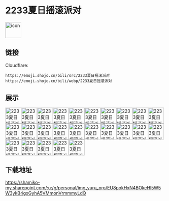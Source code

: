# 2233夏日摇滚派对
<img src="https://emoji.shojo.cn/bili/src/2233夏日摇滚派对/icon.png" width="50" height="50" alt="icon">

## 链接
Cloudflare:
```
https://emoji.shojo.cn/bili/src/2233夏日摇滚派对
https://emoji.shojo.cn/bili/webp/2233夏日摇滚派对
```
## 展示
<img src="https://emoji.shojo.cn/bili/src/2233夏日摇滚派对/2233夏日摇滚派对-让我看看.png" width="50" height="50" alt="2233夏日摇滚派对-让我看看"><img src="https://emoji.shojo.cn/bili/src/2233夏日摇滚派对/2233夏日摇滚派对-来辣.png" width="50" height="50" alt="2233夏日摇滚派对-来辣"><img src="https://emoji.shojo.cn/bili/src/2233夏日摇滚派对/2233夏日摇滚派对-贴.png" width="50" height="50" alt="2233夏日摇滚派对-贴"><img src="https://emoji.shojo.cn/bili/src/2233夏日摇滚派对/2233夏日摇滚派对-开腔.png" width="50" height="50" alt="2233夏日摇滚派对-开腔"><img src="https://emoji.shojo.cn/bili/src/2233夏日摇滚派对/2233夏日摇滚派对-对对对.png" width="50" height="50" alt="2233夏日摇滚派对-对对对"><img src="https://emoji.shojo.cn/bili/src/2233夏日摇滚派对/2233夏日摇滚派对-呆住.png" width="50" height="50" alt="2233夏日摇滚派对-呆住"><img src="https://emoji.shojo.cn/bili/src/2233夏日摇滚派对/2233夏日摇滚派对-呃.png" width="50" height="50" alt="2233夏日摇滚派对-呃"><img src="https://emoji.shojo.cn/bili/src/2233夏日摇滚派对/2233夏日摇滚派对-达咩.png" width="50" height="50" alt="2233夏日摇滚派对-达咩"><img src="https://emoji.shojo.cn/bili/src/2233夏日摇滚派对/2233夏日摇滚派对-我打.png" width="50" height="50" alt="2233夏日摇滚派对-我打"><img src="https://emoji.shojo.cn/bili/src/2233夏日摇滚派对/2233夏日摇滚派对-别说了.png" width="50" height="50" alt="2233夏日摇滚派对-别说了"><img src="https://emoji.shojo.cn/bili/src/2233夏日摇滚派对/2233夏日摇滚派对-你好.png" width="50" height="50" alt="2233夏日摇滚派对-你好"><img src="https://emoji.shojo.cn/bili/src/2233夏日摇滚派对/2233夏日摇滚派对-啊嘞.png" width="50" height="50" alt="2233夏日摇滚派对-啊嘞"><img src="https://emoji.shojo.cn/bili/src/2233夏日摇滚派对/2233夏日摇滚派对-点赞.png" width="50" height="50" alt="2233夏日摇滚派对-点赞"><img src="https://emoji.shojo.cn/bili/src/2233夏日摇滚派对/2233夏日摇滚派对-熬了.png" width="50" height="50" alt="2233夏日摇滚派对-熬了"><img src="https://emoji.shojo.cn/bili/src/2233夏日摇滚派对/2233夏日摇滚派对-我吗.png" width="50" height="50" alt="2233夏日摇滚派对-我吗"><img src="https://emoji.shojo.cn/bili/src/2233夏日摇滚派对/2233夏日摇滚派对-不摇.png" width="50" height="50" alt="2233夏日摇滚派对-不摇"><img src="https://emoji.shojo.cn/bili/src/2233夏日摇滚派对/2233夏日摇滚派对-可恶.png" width="50" height="50" alt="2233夏日摇滚派对-可恶"><img src="https://emoji.shojo.cn/bili/src/2233夏日摇滚派对/2233夏日摇滚派对-不整.png" width="50" height="50" alt="2233夏日摇滚派对-不整"><img src="https://emoji.shojo.cn/bili/src/2233夏日摇滚派对/2233夏日摇滚派对-不在.png" width="50" height="50" alt="2233夏日摇滚派对-不在"><img src="https://emoji.shojo.cn/bili/src/2233夏日摇滚派对/2233夏日摇滚派对-无聊.png" width="50" height="50" alt="2233夏日摇滚派对-无聊"><img src="https://emoji.shojo.cn/bili/src/2233夏日摇滚派对/2233夏日摇滚派对-再说.png" width="50" height="50" alt="2233夏日摇滚派对-再说"><img src="https://emoji.shojo.cn/bili/src/2233夏日摇滚派对/2233夏日摇滚派对-你就滚.png" width="50" height="50" alt="2233夏日摇滚派对-你就滚"><img src="https://emoji.shojo.cn/bili/src/2233夏日摇滚派对/2233夏日摇滚派对-哭哭.png" width="50" height="50" alt="2233夏日摇滚派对-哭哭"><img src="https://emoji.shojo.cn/bili/src/2233夏日摇滚派对/2233夏日摇滚派对-爱了.png" width="50" height="50" alt="2233夏日摇滚派对-爱了"><img src="https://emoji.shojo.cn/bili/src/2233夏日摇滚派对/2233夏日摇滚派对-再见.png" width="50" height="50" alt="2233夏日摇滚派对-再见">

## 下载地址

https://shamiko-my.sharepoint.com/:u:/g/personal/img_yuru_pro/EU8pokHxN4BOkeHl5W5W3ykB4gxGyhA5VMmonVrmmmyLdQ